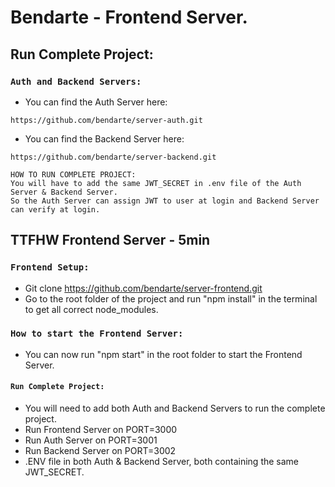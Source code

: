 # Bendarte - Frontend Server.



## Run Complete Project:

### `Auth and Backend Servers:`
- You can find the Auth Server here:
```Auth
https://github.com/bendarte/server-auth.git
```
- You can find the Backend Server here:
```Backend
https://github.com/bendarte/server-backend.git
```

```NOTES
HOW TO RUN COMPLETE PROJECT:
You will have to add the same JWT_SECRET in .env file of the Auth Server & Backend Server.
So the Auth Server can assign JWT to user at login and Backend Server can verify at login.
```

## TTFHW Frontend Server - 5min

### `Frontend Setup:`
- Git clone https://github.com/bendarte/server-frontend.git
- Go to the root folder of the project and run "npm install" in the terminal to get all correct node_modules.

### `How to start the Frontend Server:`
- You can now run "npm start" in the root folder to start the Frontend Server.

#### `Run Complete Project:`
- You will need to add both Auth and Backend Servers to run the complete project.
- Run Frontend Server on PORT=3000
- Run Auth Server on PORT=3001
- Run Backend Server on PORT=3002
- .ENV file in both Auth & Backend Server, both containing the same JWT_SECRET.

